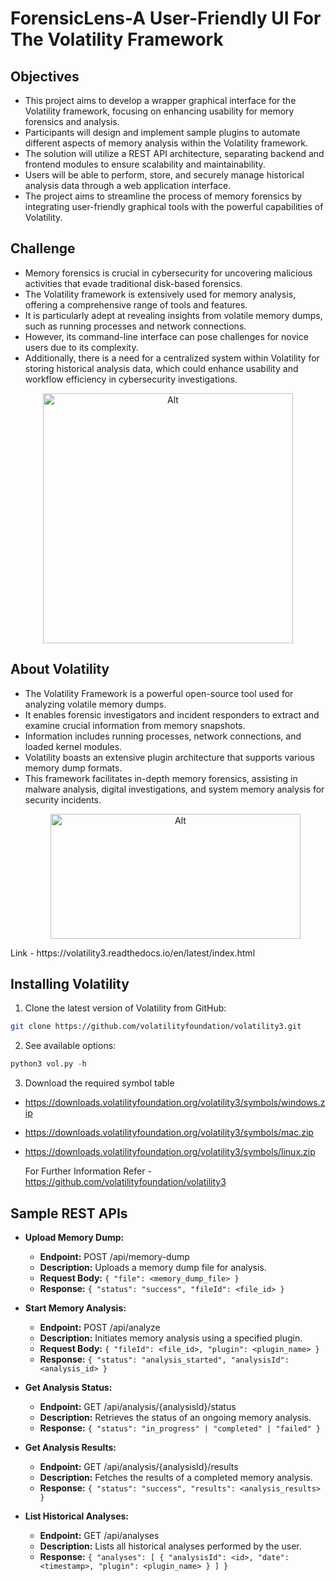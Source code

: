 # ForensicLens-A User-Friendly UI For The Volatility Framework

## Objectives
* This project aims to develop a wrapper graphical interface for the Volatility framework, focusing on enhancing usability for memory forensics and analysis.
* Participants will design and implement sample plugins to automate different aspects of memory analysis within the Volatility framework.
* The solution will utilize a REST API architecture, separating backend and frontend modules to ensure scalability and maintainability.
* Users will be able to perform, store, and securely manage historical analysis data through a web application interface.
* The project aims to streamline the process of memory forensics by integrating user-friendly graphical tools with the powerful capabilities of Volatility.


## Challenge

* Memory forensics is crucial in cybersecurity for uncovering malicious activities that evade traditional disk-based forensics.
* The Volatility framework is extensively used for memory analysis, offering a comprehensive range of tools and features.
* It is particularly adept at revealing insights from volatile memory dumps, such as running processes and network connections.
* However, its command-line interface can pose challenges for novice users due to its complexity.
* Additionally, there is a need for a centralized system within Volatility for storing historical analysis data, which could enhance usability and workflow efficiency in cybersecurity investigations.
  
<p align="center">
  <img src="https://miro.medium.com/v2/resize:fit:828/format:webp/1*prcy-oFXTa_ydr7W-uoi9A.gif" alt= Alt text width=400 height="400">
</p>

## About Volatility
* The Volatility Framework is a powerful open-source tool used for analyzing volatile memory dumps.
* It enables forensic investigators and incident responders to extract and examine crucial information from memory snapshots.
* Information includes running processes, network connections, and loaded kernel modules.
* Volatility boasts an extensive plugin architecture that supports various memory dump formats.
* This framework facilitates in-depth memory forensics, assisting in malware analysis, digital investigations, and system memory analysis for security incidents.
  <p align="center">
  <img src="https://miro.medium.com/v2/resize:fit:1024/0*CTQ-uvCdJ6ZUU3Xb.png" alt= Alt text width=400 height="200">
</p>
Link - https://volatility3.readthedocs.io/en/latest/index.html

## Installing Volatility 

1. Clone the latest version of Volatility from GitHub:

```bash
git clone https://github.com/volatilityfoundation/volatility3.git
```

2. See available options:
```python
python3 vol.py -h
```

3. Download the required symbol table
- https://downloads.volatilityfoundation.org/volatility3/symbols/windows.zip
- https://downloads.volatilityfoundation.org/volatility3/symbols/mac.zip
- https://downloads.volatilityfoundation.org/volatility3/symbols/linux.zip
  
  For Further Information Refer - https://github.com/volatilityfoundation/volatility3

## Sample REST APIs
* **Upload Memory Dump:**
  - **Endpoint:** POST /api/memory-dump
  - **Description:** Uploads a memory dump file for analysis.
  - **Request Body:** `{ "file": <memory_dump_file> }`
  - **Response:** `{ "status": "success", "fileId": <file_id> }`

* **Start Memory Analysis:**
  - **Endpoint:** POST /api/analyze
  - **Description:** Initiates memory analysis using a specified plugin.
  - **Request Body:** `{ "fileId": <file_id>, "plugin": <plugin_name> }`
  - **Response:** `{ "status": "analysis_started", "analysisId": <analysis_id> }`

* **Get Analysis Status:**
  - **Endpoint:** GET /api/analysis/{analysisId}/status
  - **Description:** Retrieves the status of an ongoing memory analysis.
  - **Response:** `{ "status": "in_progress" | "completed" | "failed" }`

* **Get Analysis Results:**
  - **Endpoint:** GET /api/analysis/{analysisId}/results
  - **Description:** Fetches the results of a completed memory analysis.
  - **Response:** `{ "status": "success", "results": <analysis_results> }`

* **List Historical Analyses:**
  - **Endpoint:** GET /api/analyses
  - **Description:** Lists all historical analyses performed by the user.
  - **Response:** `{ "analyses": [ { "analysisId": <id>, "date": <timestamp>, "plugin": <plugin_name> } ] }`

 

  







